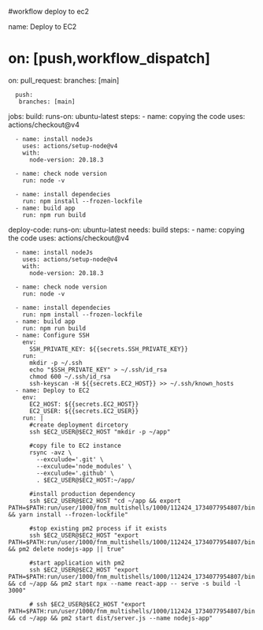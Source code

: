 
#workflow deploy to ec2

name: Deploy to EC2
 # on: [push,workflow_dispatch]
on: 
      pull_request:
        branches: [main]
          
      push:
       branches: [main]
        

jobs:
  build: 
    runs-on: ubuntu-latest
    steps:
      - name: copying the code
        uses: actions/checkout@v4
      
      - name: install nodeJs
        uses: actions/setup-node@v4
        with:
          node-version: 20.18.3
     
      - name: check node version
        run: node -v
      
      - name: install dependecies
        run: npm install --frozen-lockfile
      - name: build app
        run: npm run build

  deploy-code: 
    runs-on: ubuntu-latest
    needs: build
    steps:
      - name: copying the code
        uses: actions/checkout@v4
      
      - name: install nodeJs
        uses: actions/setup-node@v4
        with:
          node-version: 20.18.3
     
      - name: check node version
        run: node -v
      
      - name: install dependecies
        run: npm install --frozen-lockfile
      - name: build app
        run: npm run build
      - name: Configure SSH
        env: 
          SSH_PRIVATE_KEY: ${{secrets.SSH_PRIVATE_KEY}}
        run: 
          mkdir -p ~/.ssh
          echo "$SSH_PRIVATE_KEY" > ~/.ssh/id_rsa
          chmod 600 ~/.ssh/id_rsa
          ssh-keyscan -H ${{secrets.EC2_HOST}} >> ~/.ssh/known_hosts
      - name: Deploy to EC2
        env: 
          EC2_HOST: ${{secrets.EC2_HOST}}
          EC2_USER: ${{secrets.EC2_USER}}
        run: |
          #create deployment dircetory
          ssh $EC2_USER@$EC2_HOST "mkdir -p ~/app"

          #copy file to EC2 instance
          rsync -avz \
            --exculude='.git' \ 
            --exculude='node_modules' \
            --exculude='.github' \
            . $EC2_USER@$EC2_HOST:~/app/
          
          #install production dependency
          ssh $EC2_USER@$EC2_HOST "cd ~/app && export PATH=$PATH:run/user/1000/fnm_multishells/1000/112424_1734077954807/bin && yarn install --frozen-lockfile"

          #stop existing pm2 process if it exists
          ssh $EC2_USER@$EC2_HOST "export PATH=$PATH:run/user/1000/fnm_multishells/1000/112424_1734077954807/bin && pm2 delete nodejs-app || true"

          #start application with pm2
          ssh $EC2_USER@$EC2_HOST "export PATH=$PATH:run/user/1000/fnm_multishells/1000/112424_1734077954807/bin && cd ~/app && pm2 start npx --name react-app -- serve -s build -l 3000"

          # ssh $EC2_USER@$EC2_HOST "export PATH=$PATH:run/user/1000/fnm_multishells/1000/112424_1734077954807/bin && cd ~/app && pm2 start dist/server.js --name nodejs-app"



        


  
